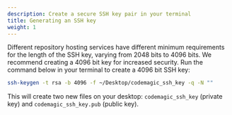 ```yaml
---
description: Create a secure SSH key pair in your terminal
title: Generating an SSH key
weight: 1
---
```


Different repository hosting services have different minimum requirements for the length of the SSH key, varying from 2048 bits to 4096 bits. We recommend creating a 4096 bit key for increased security. Run the command below in your terminal to create a 4096 bit SSH key:

```bash
ssh-keygen -t rsa -b 4096 -f ~/Desktop/codemagic_ssh_key -q -N ""
```

This will create two new files on your desktop: `codemagic_ssh_key` (private key) and `codemagic_ssh_key.pub` (public key). 